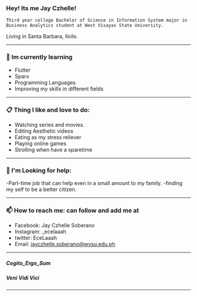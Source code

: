 ### Hey! Its me Jay Czhelle! 

    Third year college Bachelor of Science in Information System major in Business Analytics student at West Visayas State University.
Living in Santa Barbara, Iloilo.

_____
### :seedling: Im currently learning 
- Flutter
- Sparx
- Programming Languages
- Improving my skills in different fields
_____
### :clipboard: Thing I like and love to do:
- Watching series and movies.
- Editing Aesthetic videos
- Eating as my stress reliever
- Playing online games
- Strolling when have a sparetime
_____
### 🔎 I'm Looking for help:
-Part-time job that can help even in a small amount to my family.
-finding my self to be a better citizen.

_____
### 📫 How to reach me: can follow and add me at
- Facebook: Jay Czhelle Soberano
- Instagram: _ecelaaah
- twitter: EceLaaah
- Email: jayczhelle.soberano@wvsu.edu.ph

_____
##### Cogito_Ergo_Sum
##### Veni Vidi Vici
     
_____
